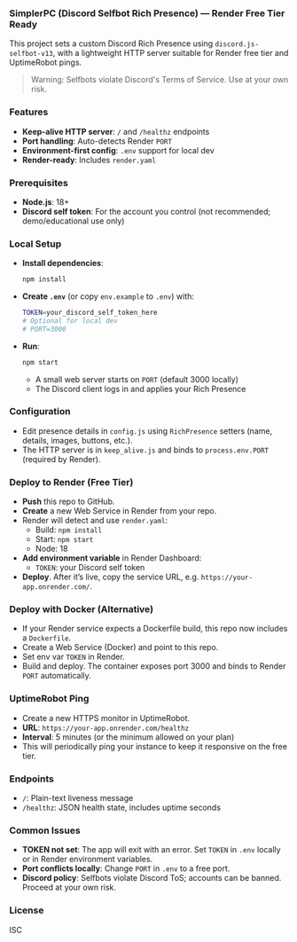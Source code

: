 ### SimplerPC (Discord Selfbot Rich Presence) — Render Free Tier Ready

This project sets a custom Discord Rich Presence using `discord.js-selfbot-v13`, with a lightweight HTTP server suitable for Render free tier and UptimeRobot pings.

> Warning: Selfbots violate Discord's Terms of Service. Use at your own risk.

### Features
- **Keep-alive HTTP server**: `/` and `/healthz` endpoints
- **Port handling**: Auto-detects Render `PORT`
- **Environment-first config**: `.env` support for local dev
- **Render-ready**: Includes `render.yaml`

### Prerequisites
- **Node.js**: 18+
- **Discord self token**: For the account you control (not recommended; demo/educational use only)

### Local Setup
- **Install dependencies**:
  ```bash
  npm install
  ```
- **Create `.env`** (or copy `env.example` to `.env`) with:
  ```bash
  TOKEN=your_discord_self_token_here
  # Optional for local dev
  # PORT=3000
  ```
- **Run**:
  ```bash
  npm start
  ```
  - A small web server starts on `PORT` (default 3000 locally)
  - The Discord client logs in and applies your Rich Presence

### Configuration
- Edit presence details in `config.js` using `RichPresence` setters (name, details, images, buttons, etc.).
- The HTTP server is in `keep_alive.js` and binds to `process.env.PORT` (required by Render).

### Deploy to Render (Free Tier)
- **Push** this repo to GitHub.
- **Create** a new Web Service in Render from your repo.
- Render will detect and use `render.yaml`:
  - Build: `npm install`
  - Start: `npm start`
  - Node: 18
- **Add environment variable** in Render Dashboard:
  - `TOKEN`: your Discord self token
- **Deploy**. After it’s live, copy the service URL, e.g. `https://your-app.onrender.com/`.

### Deploy with Docker (Alternative)
- If your Render service expects a Dockerfile build, this repo now includes a `Dockerfile`.
- Create a Web Service (Docker) and point to this repo.
- Set env var `TOKEN` in Render.
- Build and deploy. The container exposes port 3000 and binds to Render `PORT` automatically.

### UptimeRobot Ping
- Create a new HTTPS monitor in UptimeRobot.
- **URL**: `https://your-app.onrender.com/healthz`
- **Interval**: 5 minutes (or the minimum allowed on your plan)
- This will periodically ping your instance to keep it responsive on the free tier.

### Endpoints
- `/`: Plain-text liveness message
- `/healthz`: JSON health state, includes uptime seconds

### Common Issues
- **TOKEN not set**: The app will exit with an error. Set `TOKEN` in `.env` locally or in Render environment variables.
- **Port conflicts locally**: Change `PORT` in `.env` to a free port.
- **Discord policy**: Selfbots violate Discord ToS; accounts can be banned. Proceed at your own risk.

### License
ISC
